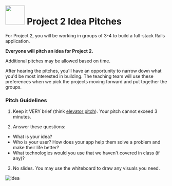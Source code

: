 # <img src="https://cloud.githubusercontent.com/assets/7833470/10899314/63829980-8188-11e5-8cdd-4ded5bcb6e36.png" height="60"> Project 2 Idea Pitches

For Project 2, you will be working in groups of 3-4 to build a full-stack Rails application.

**Everyone will pitch an idea for Project 2.**

Additional pitches may be allowed based on time. 

After hearing the pitches, you'll have an opportunity to narrow down what you'd be most interested in building.  The teaching team will use these preferences when we pick the projects moving forward and put together the groups.

### Pitch Guidelines

1. Keep it VERY brief (think <a href="https://en.wikipedia.org/wiki/Elevator_pitch" target="_blank">elevator pitch</a>). Your pitch cannot exceed 3 minutes.


2. Answer these questions:
  * What is your idea?
  * Who is your user? How does your app help them solve a problem and make their life better?
  * What technologies would you use that we haven't covered in class (if any)?
  
3. No slides. You may use the whiteboard to draw any visuals you need.


![idea](https://cloud.githubusercontent.com/assets/7833470/12076308/f9c057fa-b15a-11e5-9c0a-38342e79b1da.gif)
